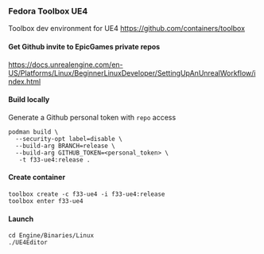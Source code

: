 ### Fedora Toolbox UE4

Toolbox dev environment for UE4 https://github.com/containers/toolbox

#### Get Github invite to EpicGames private repos

https://docs.unrealengine.com/en-US/Platforms/Linux/BeginnerLinuxDeveloper/SettingUpAnUnrealWorkflow/index.html

#### Build locally
Generate a Github personal token with `repo` access

```
podman build \
  --security-opt label=disable \
  --build-arg BRANCH=release \
  --build-arg GITHUB_TOKEN=<personal_token> \
   -t f33-ue4:release .
```

#### Create container
```
toolbox create -c f33-ue4 -i f33-ue4:release
toolbox enter f33-ue4
```

#### Launch
```
cd Engine/Binaries/Linux
./UE4Editor
```